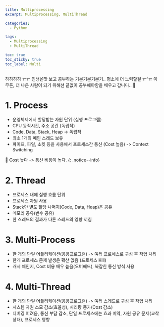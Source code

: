 ```yaml
---
title: Multiprocessing
excerpt: Multiprocessing, MultiThread

categories:
  - Python

tags:
  - Multiprocessing
  - MultiThread

toc: true
toc_sticky: true
toc_label: Multi
---
```


하하하하 ㅠㅠ 인생쓴맛 보고 공부하는 기본기본기본기..
평소에 더 노력할걸 ㅠ^ㅠ 
아무튼, 더 나은 사람이 되기 위해선 끝없이 공부해야함을 배우고 갑니다.. 🥲  

# 1. Process

- 운영체제에서 할당받는 자원 단위 (실행 프로그램)
- CPU 동작시간, 주소 공간 (독립적)
- Code, Data, Stack, Heap -> 독립적
- 최소 1개의 메인 스레드 보유
- 파이프, 파일, 소켓 등을 사용해서 프로세스간 통신 (Cost 높음) -> Context Switching

🔎️ Cost 높다 -> 통신 비용이 높다.
{: .notice--info}

# 2. Thread

- 프로세스 내에 실행 흐름 단위
- 프로세스 자원 사용
- Stack만 별도 할당 나머지(Code, Data, Heap)은 공유
- 메모리 공유(변수 공유)
- 한 스레드의 결과가 다른 스레드의 영향 끼침

# 3. Multi-Process

- 한 개의 단일 어플리케이션(응용프로그램) -> 여러 프로세스로 구성 후 작업 처리
- 한개 프로세스 문제 발생은 확산 없음 (프로세스 Kill)
- 캐시 체인지, Cost 비용 매우 높음(오버헤드), 복잡한 통신 방식 사용

# 4. Multi-Thread

- 한 개의 단일 어플리케이션(응용프로그램) -> 여러 스레드로 구성 후 작업 처리
- 시스템 자원 소모 감소(효율성), 처리량 증가(Cost 감소)
- 디버깅 어려움, 통신 부담 감소, 단일 프로세스에는 효과 미약, 자원 공유 문제(교착 상태), 프로세스 영향

